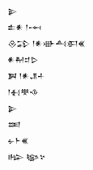 <div class='block'>
<div class='line'>𒉌</div>
<div class='line'>𒉺𒀭 𒁹𒆰</div>
<div class='line'>𒊮𒁉 𒁹𒀭𒀝𒋀𒀳𒌍</div>
<div class='line'>𒀭𒈹𒄑𒌇</div>
<div class='line'>𒀉 𒁹𒀭𒂗𒈦</div>
<div class='line'>𒁹𒈬𒋧𒈾</div>
<div class='line'>𒉌</div>
<div class='line'>𒌅</div>
<div class='line'>𒉡𒈨𒌍</div>
<div class='line'>𒈗 𒆧𒆳</div>
</div>